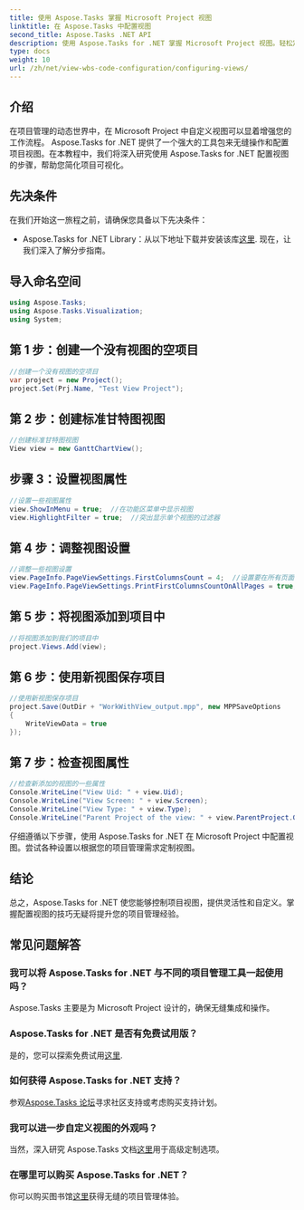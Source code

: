 ```yaml
---
title: 使用 Aspose.Tasks 掌握 Microsoft Project 视图
linktitle: 在 Aspose.Tasks 中配置视图
second_title: Aspose.Tasks .NET API
description: 使用 Aspose.Tasks for .NET 掌握 Microsoft Project 视图。轻松定制和简化您的项目管理体验。
type: docs
weight: 10
url: /zh/net/view-wbs-code-configuration/configuring-views/
---
```

## 介绍
在项目管理的动态世界中，在 Microsoft Project 中自定义视图可以显着增强您的工作流程。 Aspose.Tasks for .NET 提供了一个强大的工具包来无缝操作和配置项目视图。在本教程中，我们将深入研究使用 Aspose.Tasks for .NET 配置视图的步骤，帮助您简化项目可视化。
## 先决条件
在我们开始这一旅程之前，请确保您具备以下先决条件：
-  Aspose.Tasks for .NET Library：从以下地址下载并安装该库[这里](https://releases.aspose.com/tasks/net/).
现在，让我们深入了解分步指南。
## 导入命名空间
```csharp
using Aspose.Tasks;
using Aspose.Tasks.Visualization;
using System;

```
## 第 1 步：创建一个没有视图的空项目
```csharp
//创建一个没有视图的空项目
var project = new Project();
project.Set(Prj.Name, "Test View Project");
```
## 第 2 步：创建标准甘特图视图
```csharp
//创建标准甘特图视图
View view = new GanttChartView();
```
## 步骤 3：设置视图属性
```csharp
//设置一些视图属性
view.ShowInMenu = true;  //在功能区菜单中显示视图
view.HighlightFilter = true;  //突出显示单个视图的过滤器
```
## 第 4 步：调整视图设置
```csharp
//调整一些视图设置
view.PageInfo.PageViewSettings.FirstColumnsCount = 4;  //设置要在所有页面上打印的第一列数
view.PageInfo.PageViewSettings.PrintFirstColumnsCountOnAllPages = true;  //在所有页面上打印指定数量的第一列
```
## 第 5 步：将视图添加到项目中
```csharp
//将视图添加到我们的项目中
project.Views.Add(view);
```
## 第 6 步：使用新视图保存项目
```csharp
//使用新视图保存项目
project.Save(OutDir + "WorkWithView_output.mpp", new MPPSaveOptions
{
    WriteViewData = true
});
```
## 第 7 步：检查视图属性
```csharp
//检查新添加的视图的一些属性
Console.WriteLine("View Uid: " + view.Uid);
Console.WriteLine("View Screen: " + view.Screen);
Console.WriteLine("View Type: " + view.Type);
Console.WriteLine("Parent Project of the view: " + view.ParentProject.Get(Prj.Name));
```
仔细遵循以下步骤，使用 Aspose.Tasks for .NET 在 Microsoft Project 中配置视图。尝试各种设置以根据您的项目管理需求定制视图。
## 结论
总之，Aspose.Tasks for .NET 使您能够控制项目视图，提供灵活性和自定义。掌握配置视图的技巧无疑将提升您的项目管理经验。
## 常见问题解答
### 我可以将 Aspose.Tasks for .NET 与不同的项目管理工具一起使用吗？
Aspose.Tasks 主要是为 Microsoft Project 设计的，确保无缝集成和操作。
### Aspose.Tasks for .NET 是否有免费试用版？
是的，您可以探索免费试用[这里](https://releases.aspose.com/).
### 如何获得 Aspose.Tasks for .NET 支持？
参观[Aspose.Tasks 论坛](https://forum.aspose.com/c/tasks/15)寻求社区支持或考虑购买支持计划。
### 我可以进一步自定义视图的外观吗？
当然，深入研究 Aspose.Tasks 文档[这里](https://reference.aspose.com/tasks/net/)用于高级定制选项。
### 在哪里可以购买 Aspose.Tasks for .NET？
你可以购买图书馆[这里](https://purchase.aspose.com/buy)获得无缝的项目管理体验。